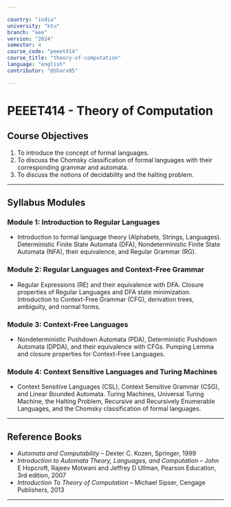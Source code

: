 ```yaml
---

country: "india"
university: "ktu"
branch: "eee"
version: "2024"
semester: 4
course_code: "peeet414"
course_title: "theory-of-computation"
language: "english"
contributor: "@Sharx05"

---
```


# PEEET414 - Theory of Computation

## Course Objectives

1.  To introduce the concept of formal languages.
2.  To discuss the Chomsky classification of formal languages with their corresponding grammar and automata.
3.  To discuss the notions of decidability and the halting problem.

---

## Syllabus Modules

### Module 1: Introduction to Regular Languages

-   Introduction to formal language theory (Alphabets, Strings, Languages). Deterministic Finite State Automata (DFA), Nondeterministic Finite State Automata (NFA), their equivalence, and Regular Grammar (RG).

### Module 2: Regular Languages and Context-Free Grammar

-   Regular Expressions (RE) and their equivalence with DFA. Closure properties of Regular Languages and DFA state minimization. Introduction to Context-Free Grammar (CFG), derivation trees, ambiguity, and normal forms.

### Module 3: Context-Free Languages

-   Nondeterministic Pushdown Automata (PDA), Deterministic Pushdown Automata (DPDA), and their equivalence with CFGs. Pumping Lemma and closure properties for Context-Free Languages.

### Module 4: Context Sensitive Languages and Turing Machines

-   Context Sensitive Languages (CSL), Context Sensitive Grammar (CSG), and Linear Bounded Automata. Turing Machines, Universal Turing Machine, the Halting Problem, Recursive and Recursively Enumerable Languages, and the Chomsky classification of formal languages.

---

## Reference Books

-   *Automata and Computability* – Dexter C. Kozen, Springer, 1999
-   *Introduction to Automata Theory, Languages, and Computation* – John E Hopcroft, Rajeev Motwani and Jeffrey D Ullman, Pearson Education, 3rd edition, 2007
-   *Introduction To Theory of Computation* – Michael Sipser, Cengage Publishers, 2013

---

